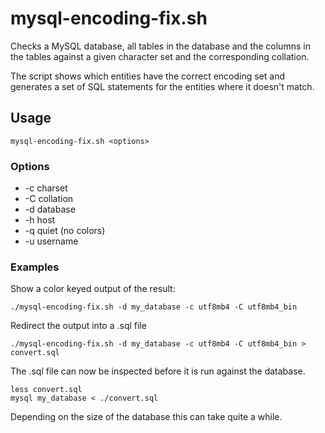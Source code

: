 # mysql-encoding-fix.sh

Checks a MySQL database, all tables in the database and the columns in the tables against a given character set and the corresponding collation.

The script shows which entities have the correct encoding set and generates a set of SQL statements for the entities where it doesn't match.

## Usage

    mysql-encoding-fix.sh <options>

### Options

  * -c charset
  * -C collation
  * -d database
  * -h host
  * -q quiet (no colors)
  * -u username

### Examples

Show a color keyed output of the result:

    ./mysql-encoding-fix.sh -d my_database -c utf8mb4 -C utf8mb4_bin

Redirect the output into a .sql file

    ./mysql-encoding-fix.sh -d my_database -c utf8mb4 -C utf8mb4_bin > convert.sql

The .sql file can now be inspected before it is run against the database.

    less convert.sql
    mysql my_database < ./convert.sql

Depending on the size of the database this can take quite a while.
